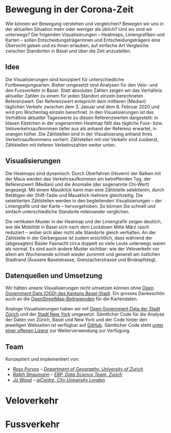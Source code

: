<!-- Scripts to link to the Vega/Vega-Lite runtime -->
<script src="https://cdn.jsdelivr.net/npm/vega@5"></script>
<script src="https://cdn.jsdelivr.net/npm/vega-lite@4"></script>
<script src="https://cdn.jsdelivr.net/npm/vega-embed@6"></script>

# Bewegung in der Corona-Zeit
Wie können wir Bewegung verstehen und vergleichen? Bewegen wir uns in der aktuellen Situation mehr oder weniger als üblich? Und wo sind wir unterwegs? Die folgenden Visualisierungen – Heatmaps, Liniengrafiken und Karten – sollen Entscheidungsträgerinnen und Entscheidungsträgern eine Übersicht geben und es ihnen erlauben, auf einfache Art Vergleiche zwischen Standorten in Basel und über die Zeit anzustellen.

## Idee
Die Visualisierungen sind konzipiert für unterschiedliche Fortbewegungsarten. Bisher umgesetzt sind Analysen für den Velo- und den Fussverkehr in Basel. Statt absoluten Zahlen zeigen wir das Verhältnis aktueller Zahlen zu einem für jeden Standort einzeln berechneten Referenzwert. Der Referenzwert entspricht dem mittleren (Median) täglichen Verkehr zwischen dem 3. Januar und dem 6. Februar 2020 und wird pro Wochentag einzeln berechnet. In den Visualisierungen ist das Verhältnis aktueller Tageswerte zu diesen Referenzwerten dargestellt: in blauen Kästchen in der sogenannten Heatmap fällt das tägliche Fuss- bzw. Veloverkehrsaufkommen tiefer aus als anhand der Referenz erwartet, in orangen höher. Die Zählstellen sind in der Visualisierung anhand ihres Verkehrsaufkommens sortiert: Zählstellen mit viel Verkehr sind zuoberst, Zählstellen mit tieferen Verkehrszahlen weiter unten.

## Visualisierungen
Die Heatmaps sind dynamisch: Durch Überfahren (Hovern) der Balken mit der Maus werden das Verkehrsaufkommen am betreffenden Tag, der Referenzwert (Median) und die Anomalie (der sogenannte Chi-Wert) angezeigt. Mit einem Mausklick kann man eine Zählstelle selektieren, durch Betätigen der Shift-Taste und Mausklick mehrere gleichzeitig. Die selektierten Zählstellen werden in den begleitenden Visualisierungen – der Liniengrafik und der Karte – hervorgehoben. So können Sie schnell und einfach unterschiedliche Standorte miteinander verglichen.

Die vertikalen Muster in der Heatmap und der Liniengrafik zeigen deutlich, wie die Mobilität in Basel sich nach dem Lockdown Mitte März rasch reduziert – wobei sich aber nicht alle Standorte gleich verhalten. An der Zählstelle in der Gerbergasse ist zudem ersichtlich, dass während der (abgesagten) Basler Fasnacht circa doppelt so viele Leute unterwegs waren als normal. Es sind auch andere Muster sichtbar: wie der Veloverkehr vor allem am Wochenende schnell wieder zunimmt und generell am östlichen Stadtrand (Äussere Baselstrasse, Grenzacherstrasse und Birskopfsteg).

## Datenquellen und Umsetzung
Wir hätten unsere Visualisierungen nicht umsetzen können ohne [Open Government Data (OGD) des Kantons Basel-Stadt](https://www.opendata.bs.ch/). Ein grosses Dankeschön auch an die [OpenStreetMap-Beitragenden](https://www.openstreetmap.org/copyright) für die Kartendaten.

Analoge Visualisierungen haben wir mit [Open Government Data der Stadt Zürich](https://jwolondon.github.io/mobv/docs/zurich) und der [Stadt New York](https://jwolondon.github.io/mobv) umgesetzt. Sämtlicher Code für die Analyse der Daten von Zürich, Basel und New York und der Code hinter den jeweiligen Webseiten ist verfügbar auf [GitHub](https://github.com/jwolondon/mobv/). Sämtlicher Code steht [unter einer offenen Lizenz](https://github.com/jwoLondon/mobv/blob/master/LICENSE) zur Weiterverwendung zur Verfügung.

## Team
Konzeptiert und implementiert von:
- _[Ross Purves](https://twitter.com/GCUZH) – [Department of Geography, University of Zurich](https://www.geo.uzh.ch/~rsp/)_
- _[Ralph Straumann](https://twitter.com/rastrau) – [EBP, Data Science Team, Zurich](https://www.ebp.ch)_
- _[Jo Wood](https://twitter.com/jwolondon) – [giCentre, City University London](https://www.gicentre.net/jwo)_

# Veloverkehr

<div class="wide" id="visLinkedBicycle"></div>

# Fussverkehr

<div class="wide" id="visLinkedFoot"></div>

<!-- Script containing the vis specs used above. Must be at end of document. -->
<script src="js/baselVisSpecs.js"></script>
